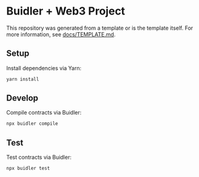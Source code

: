 # Buidler + Web3 Project

This repository was generated from a template or is the template itself.  For more information, see [docs/TEMPLATE.md](./docs/TEMPLATE.md).

## Setup

Install dependencies via Yarn:

```bash
yarn install
```

## Develop

Compile contracts via Buidler:

```bash
npx buidler compile
```

## Test

Test contracts via Buidler:

```bash
npx buidler test
```
